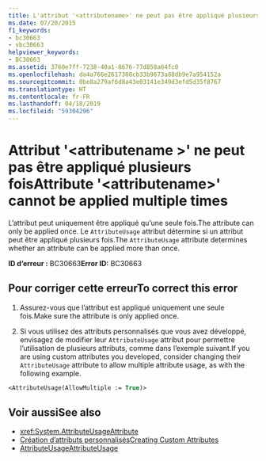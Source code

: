 ```yaml
---
title: L'attribut '<attributename>' ne peut pas être appliqué plusieurs fois
ms.date: 07/20/2015
f1_keywords:
- bc30663
- vbc30663
helpviewer_keywords:
- BC30663
ms.assetid: 3760e7ff-7238-40a1-8676-77d858a64fc0
ms.openlocfilehash: da4a766e2617308cb33b9673a88db9e7a954152a
ms.sourcegitcommit: 0be8a279af6d8a43e03141e349d3efd5d35f8767
ms.translationtype: HT
ms.contentlocale: fr-FR
ms.lasthandoff: 04/18/2019
ms.locfileid: "59304296"
---
```

# <a name="attribute-attributename-cannot-be-applied-multiple-times"></a><span data-ttu-id="f8f4b-102">Attribut '\<attributename >' ne peut pas être appliqué plusieurs fois</span><span class="sxs-lookup"><span data-stu-id="f8f4b-102">Attribute '\<attributename>' cannot be applied multiple times</span></span>
<span data-ttu-id="f8f4b-103">L’attribut peut uniquement être appliqué qu’une seule fois.</span><span class="sxs-lookup"><span data-stu-id="f8f4b-103">The attribute can only be applied once.</span></span> <span data-ttu-id="f8f4b-104">Le `AttributeUsage` attribut détermine si un attribut peut être appliqué plusieurs fois.</span><span class="sxs-lookup"><span data-stu-id="f8f4b-104">The `AttributeUsage` attribute determines whether an attribute can be applied more than once.</span></span>  
  
 <span data-ttu-id="f8f4b-105">**ID d’erreur :** BC30663</span><span class="sxs-lookup"><span data-stu-id="f8f4b-105">**Error ID:** BC30663</span></span>  
  
## <a name="to-correct-this-error"></a><span data-ttu-id="f8f4b-106">Pour corriger cette erreur</span><span class="sxs-lookup"><span data-stu-id="f8f4b-106">To correct this error</span></span>  
  
1. <span data-ttu-id="f8f4b-107">Assurez-vous que l’attribut est appliqué uniquement une seule fois.</span><span class="sxs-lookup"><span data-stu-id="f8f4b-107">Make sure the attribute is only applied once.</span></span>  
  
2. <span data-ttu-id="f8f4b-108">Si vous utilisez des attributs personnalisés que vous avez développé, envisagez de modifier leur `AttributeUsage` attribut pour permettre l’utilisation de plusieurs attributs, comme dans l’exemple suivant.</span><span class="sxs-lookup"><span data-stu-id="f8f4b-108">If you are using custom attributes you developed, consider changing their `AttributeUsage` attribute to allow multiple attribute usage, as with the following example.</span></span>  
  
```vb  
<AttributeUsage(AllowMultiple := True)>  
```  
  
## <a name="see-also"></a><span data-ttu-id="f8f4b-109">Voir aussi</span><span class="sxs-lookup"><span data-stu-id="f8f4b-109">See also</span></span>

- <xref:System.AttributeUsageAttribute>
- [<span data-ttu-id="f8f4b-110">Création d’attributs personnalisés</span><span class="sxs-lookup"><span data-stu-id="f8f4b-110">Creating Custom Attributes</span></span>](../../../visual-basic/programming-guide/concepts/attributes/creating-custom-attributes.md)
- [<span data-ttu-id="f8f4b-111">AttributeUsage</span><span class="sxs-lookup"><span data-stu-id="f8f4b-111">AttributeUsage</span></span>](../../../visual-basic/programming-guide/concepts/attributes/attributeusage.md)

